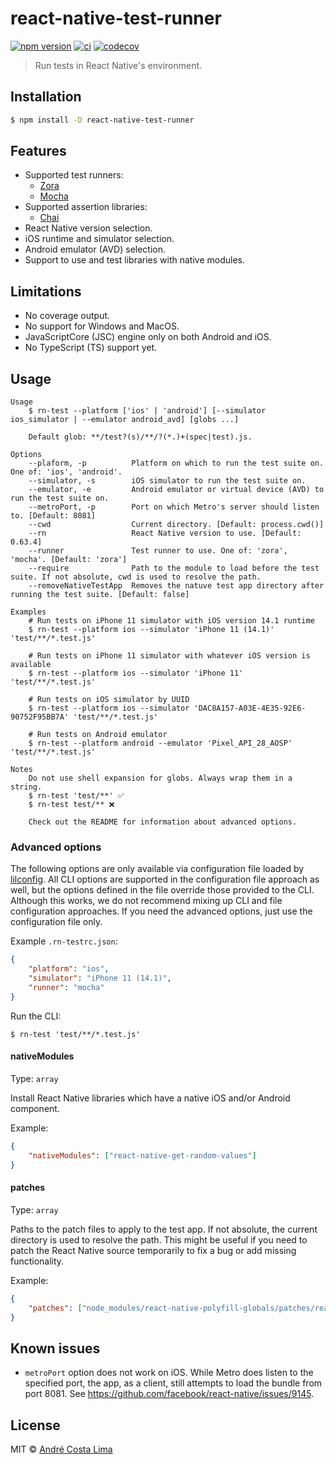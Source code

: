 # react-native-test-runner

[![npm version][npm-image]][npm-url] [![ci][github-ci-image]][github-ci-url] [![codecov][codecov-image]][codecov-url]

[npm-url]:https://www.npmjs.com/package/react-native-test-runner
[npm-image]:https://img.shields.io/npm/v/react-native-test-runner.svg
[github-ci-url]:https://github.com/acostalima/react-native-test-runner/actions
[github-ci-image]:https://github.com/acostalima/react-native-test-runner/workflows/Node%20CI/badge.svg
[codecov-url]:https://codecov.io/gh/acostalima/react-native-test-runner?branch=master
[codecov-image]:https://codecov.io/gh/acostalima/react-native-test-runner/badge.svg?branch=master

> Run tests in React Native's environment.

## Installation

```sh
$ npm install -D react-native-test-runner
```

## Features 

- Supported test runners:
    - [Zora](https://github.com/lorenzofox3/zora)
    - [Mocha](https://github.com/mochajs/mocha/)
- Supported assertion libraries:
    - [Chai](https://github.com/chaijs/chai)
- React Native version selection.
- iOS runtime and simulator selection.
- Android emulator (AVD) selection.
- Support to use and test libraries with native modules.

## Limitations

- No coverage output.
- No support for Windows and MacOS.
- JavaScriptCore (JSC) engine only on both Android and iOS.
- No TypeScript (TS) support yet.
## Usage

```
Usage
    $ rn-test --platform ['ios' | 'android'] [--simulator ios_simulator | --emulator android_avd] [globs ...]

    Default glob: **/test?(s)/**/?(*.)+(spec|test).js.

Options
    --plaform, -p          Platform on which to run the test suite on. One of: 'ios', 'android'.
    --simulator, -s        iOS simulator to run the test suite on.
    --emulator, -e         Android emulator or virtual device (AVD) to run the test suite on.
    --metroPort, -p        Port on which Metro's server should listen to. [Default: 8081]
    --cwd                  Current directory. [Default: process.cwd()]
    --rn                   React Native version to use. [Default: 0.63.4]
    --runner               Test runner to use. One of: 'zora', 'mocha'. [Default: 'zora']
    --require              Path to the module to load before the test suite. If not absolute, cwd is used to resolve the path.
    --removeNativeTestApp  Removes the natuve test app directory after running the test suite. [Default: false]

Examples
    # Run tests on iPhone 11 simulator with iOS version 14.1 runtime
    $ rn-test --platform ios --simulator 'iPhone 11 (14.1)' 'test/**/*.test.js'

    # Run tests on iPhone 11 simulator with whatever iOS version is available
    $ rn-test --platform ios --simulator 'iPhone 11' 'test/**/*.test.js'

    # Run tests on iOS simulator by UUID
    $ rn-test --platform ios --simulator 'DAC8A157-A03E-4E35-92E6-90752F95BB7A' 'test/**/*.test.js'

    # Run tests on Android emulator
    $ rn-test --platform android --emulator 'Pixel_API_28_AOSP' 'test/**/*.test.js'

Notes
    Do not use shell expansion for globs. Always wrap them in a string.
    $ rn-test 'test/**' ✅
    $ rn-test test/** ❌

    Check out the README for information about advanced options.
```

### Advanced options

The following options are only available via configuration file loaded by [lilconfig](https://github.com/antonk52/lilconfig).
All CLI options are supported in the configuration file approach as well, but the options defined in the file override those provided to the CLI. Although this works, we do not recommend mixing up CLI and file configuration approaches. If you need the advanced options, just use the configuration file only.   

Example `.rn-testrc.json`:

```json
{
    "platform": "ios",
    "simulator": "iPhone 11 (14.1)",
    "runner": "mocha"
}
```

Run the CLI:

```
$ rn-test 'test/**/*.test.js'
```

#### nativeModules

Type: `array`

Install React Native libraries which have a native iOS and/or Android component.

Example:

```json
{
    "nativeModules": ["react-native-get-random-values"]
}
```

#### patches

Type: `array`

Paths to the patch files to apply to the test app. If not absolute, the current directory is used to resolve the path.
This might be useful if you need to patch the React Native source temporarily to fix a bug or add missing functionality.

Example:

```json
{
    "patches": ["node_modules/react-native-polyfill-globals/patches/react-native+0.63.3.patch"]
}
```
## Known issues

- `metroPort` option does not work on iOS. While Metro does listen to the specified port, the app, as a client, still attempts to load the bundle from port 8081. See https://github.com/facebook/react-native/issues/9145.
## License

MIT © [André Costa Lima](https://github.com/acostalima)
